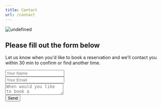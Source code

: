 ```yaml
---
title: Contact
url: /contact
---
```

![undefined](/img/uploads/temp2.png)

## Please fill out the form below

Let us know when you'd like to book a reservation and we'll contact you within 30 min to confirm or find another time.

<form name="contact" action="thank-you" data-netlify="true">
<div class="input-field">
  <input type="text" placeholder="Your Name" name="name">
</div>
<div class="input-field">
  <input type="email" placeholder="Your Email" name="email">
  </div>
  <div class="input-field">
  <textarea name="message" class="materialize-textarea" placeholder="When would you like to book a reservation?"></textarea>
  </div>
  <button class="btn waves-effect waves-light primary primaryBrightness">Send</button>
</form>
